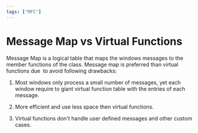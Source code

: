 ```yaml
---
tags: ["MFC"]
---
```


# Message Map vs Virtual Functions

Message Map is a logical table that maps the windows messages to the member functions of the class. Message map is preferred than virtual functions due  to avoid following drawbacks:

1. Most windows only process a small number of messages, yet each window require to giant virtual function table with the entries of each message. 

2. More efficient and use less space then virtual functions. 

3. Virtual functions don't handle user defined messages and other custom cases.
